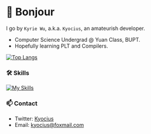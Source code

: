 # 🎉 Bonjour
I go by `Kyrie Wu`, a.k.a. `Kyocius`, an amateurish developer.
 
- Computer Science Undergrad @ Yuan Class, BUPT.
- Hopefully learning PLT and Compilers.

[![Top Langs](https://github-readme-stats.vercel.app/api/top-langs/?username=Kyocius&layout=compact&hide=html&title_color=CC88BB&text_color=885566&bg_color=20,F2FBFF,E6F8FF,FFE6EB,FFF2F5)](https://github.com/anuraghazra/github-readme-stats)

### 🛠️ Skills

[![My Skills](https://skillicons.dev/icons?i=cs,dotnet,kotlin,visualstudio,vscode)](https://skillicons.dev)

### 📫 Contact

- Twitter: [Kyocius](https://twitter.com/kyocius04)
- Email: <kyocius@foxmail.com>

